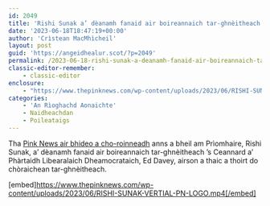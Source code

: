 ```yaml
---
id: 2049
title: 'Rishi Sunak a’ dèanamh fanaid air boireannaich tar-ghnèitheach'
date: '2023-06-18T18:47:19+00:00'
author: 'Crìstean MacMhìcheil'
layout: post
guid: 'https://angeidhealur.scot/?p=2049'
permalink: /2023-06-18-rishi-sunak-a-deanamh-fanaid-air-boireannaich-tar-ghneitheach/
classic-editor-remember:
    - classic-editor
enclosure:
    - "https://www.thepinknews.com/wp-content/uploads/2023/06/RISHI-SUNAK-VERTIAL-PN-LOGO.mp4\n55021907\nvideo/mp4\n"
categories:
    - 'An Rìoghachd Aonaichte'
    - Naidheachdan
    - Poileataigs
---
```


Tha <a href="https://www.thepinknews.com/2023/06/18/rishi-sunak-mocks-trans-women-leaked-video/">Pink News air bhideo a cho-roinneadh</a> anns a bheil am Prìomhaire, Rishi Sunak, a’ dèanamh fanaid air boireannaich tar-ghnèitheach ’s Ceannard a’ Phàrtaidh Libearalaich Dheamocrataich, Ed Davey, airson a thaic a thoirt do chòraichean tar-ghnèitheach.

[embed]https://www.thepinknews.com/wp-content/uploads/2023/06/RISHI-SUNAK-VERTIAL-PN-LOGO.mp4[/embed]